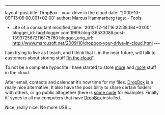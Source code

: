 ---
layout: post
title: DropBox – your drive in the cloud date: '2009-10-09T13:09:00.001+02:00'
author: Marcus Hammarberg
tags: -
Tools
  - Life of a consultant
modified_time: '2010-12-14T16:22:38.184+01:00'
blogger_id: tag:blogger.com,1999:blog-36533086.post-1393725672116175760
blogger_orig_url: http://www.marcusoft.net/2009/10/dropbox-your-drive-in-cloud.html ---

I am trying to live as I teach, and I think that I, in the near future,
will talk to customers about storing stuff
<a href="http://en.wikipedia.org/wiki/Cloud_computing"
target="_blank">“in the cloud”</a>.

To not be a complete hypocrite I have started to store <a
href="http://www.marcusoft.net/2009/09/synchronization-for-consultants-how-i.html"
target="_blank">more</a> and <a
href="http://www.marcusoft.net/2009/09/add-coolness-to-your-presentations.html"
target="_blank">more</a> stuff in the cloud.

After email, contacts and calendar it’s now time for my files.
<a href="http://www.getdropbox.com" target="_blank">DropBox</a> is a
really nice alternative. It also have the possibility to share certain
folders with others, or go public altogether (here is <a
href="http://dl.getdropbox.com/u/2408484/Marcusoft.FluentAutomapper.zip"
target="_blank">some code</a> for example). Finally it' syncs to all my
computers that have
<a href="http://www.getdropbox.com" target="_blank">DropBox</a>
installed.

Nice, really nice. No more USB…
